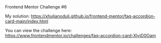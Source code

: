 Frontend Mentor Challenge #6

My solution: https://xhuljanoduli.github.io/frontend-mentor/faq-accordion-card-main/index.html

You can view the challenge here: https://www.frontendmentor.io/challenges/faq-accordion-card-XlyjD0Oam
